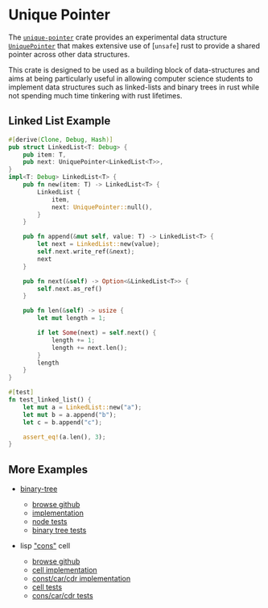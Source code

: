 # Unique Pointer

The [`unique-pointer`](https://crates.io/crates/unique-pointer) crate provides an experimental data structure
[`UniquePointer`](https://docs.rs/unique-pointer/0.1.0/unique_pointer/unique_pointer/struct.UniquePointer.html) that makes extensive use of [`unsafe`] rust to
provide a shared pointer across other data structures.

This crate is designed to be used as a building block of
data-structures and aims at being particularly useful in allowing
computer science students to implement data structures such as
linked-lists and binary trees in rust while not spending much time
tinkering with rust lifetimes.


## Linked List Example

```rust
#[derive(Clone, Debug, Hash)]
pub struct LinkedList<T: Debug> {
    pub item: T,
    pub next: UniquePointer<LinkedList<T>>,
}
impl<T: Debug> LinkedList<T> {
    pub fn new(item: T) -> LinkedList<T> {
        LinkedList {
            item,
            next: UniquePointer::null(),
        }
    }

    pub fn append(&mut self, value: T) -> LinkedList<T> {
        let next = LinkedList::new(value);
        self.next.write_ref(&next);
        next
    }

    pub fn next(&self) -> Option<&LinkedList<T>> {
        self.next.as_ref()
    }

    pub fn len(&self) -> usize {
        let mut length = 1;

        if let Some(next) = self.next() {
            length += 1;
            length += next.len();
        }
        length
    }
}

#[test]
fn test_linked_list() {
    let mut a = LinkedList::new("a");
    let mut b = a.append("b");
    let c = b.append("c");

    assert_eq!(a.len(), 3);
}
```





## More Examples

- [binary-tree](https://en.wikipedia.org/wiki/Binary_tree)
  - [browse github](https://github.com/gabrielfalcao/unique-pointer/tree/f128dc4d3a1b116f152eb193ceeee8437a1a082e/examples/binary-tree)
  - [implementation](https://github.com/gabrielfalcao/unique-pointer/tree/f128dc4d3a1b116f152eb193ceeee8437a1a082e/examples/binary-tree/src/node.rs)
  - [node tests](https://github.com/gabrielfalcao/unique-pointer/tree/f128dc4d3a1b116f152eb193ceeee8437a1a082e/examples/binary-tree/tests/test_node.rs)
  - [binary tree tests](https://github.com/gabrielfalcao/unique-pointer/tree/f128dc4d3a1b116f152eb193ceeee8437a1a082e/examples/binary-tree/tests/test_binary_tree.rs)

- lisp ["cons"](https://en.wikipedia.org/wiki/Cons) cell
  - [browse github](https://github.com/gabrielfalcao/unique-pointer/tree/f128dc4d3a1b116f152eb193ceeee8437a1a082e/examples/lisp-cons-cell)
  - [cell implementation](https://github.com/gabrielfalcao/unique-pointer/tree/f128dc4d3a1b116f152eb193ceeee8437a1a082e/examples/lisp-cons-cell/src/cell.rs)
  - [const/car/cdr implementation](https://github.com/gabrielfalcao/unique-pointer/tree/f128dc4d3a1b116f152eb193ceeee8437a1a082e/examples/lisp-cons-cell/src/cons.rs)
  - [cell tests](https://github.com/gabrielfalcao/unique-pointer/tree/f128dc4d3a1b116f152eb193ceeee8437a1a082e/examples/lisp-cons-cell/tests/test_cell.rs)
  - [cons/car/cdr tests](https://github.com/gabrielfalcao/unique-pointer/tree/f128dc4d3a1b116f152eb193ceeee8437a1a082e/examples/lisp-cons-cell/tests/test_cons.rs)
